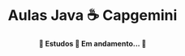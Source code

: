 <h1 align="center">  
  Aulas Java ☕
  Capgemini
</h1>

<h4 align="center"> 
	🚧  Estudos 🚀 Em andamento...  🚧
</h4>


